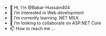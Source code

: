 - 👋 Hi, I’m @Babar-Hussain404
- 👀 I’m interested in Web development
- 🌱 I’m currently learning .NET MIUI.
- 💞️ I’m looking to collaborate on ASP.NET Core
- 📫 How to reach me ...

<!---
Babar-Hussain404/Babar-Hussain404 is a ✨ special ✨ repository because its `README.md` (this file) appears on your GitHub profile.
You can click the Preview link to take a look at your changes.
--->
